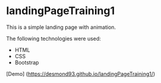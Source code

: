 # landingPageTraining1

This is a simple landing page with animation.

The following technologies were used:
* HTML
* CSS
* Bootstrap

[Demo] (https://desmond93.github.io/landingPageTraining1/)
